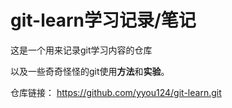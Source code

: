 # git-learn学习记录/笔记
这是一个用来记录git学习内容的仓库

以及一些奇奇怪怪的git使用**方法**和**实验**。

仓库链接： https://github.com/yyou124/git-learn.git